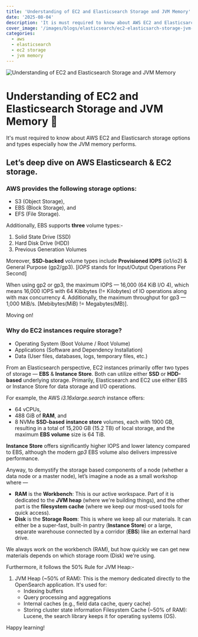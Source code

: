 ```yaml
---
title: 'Understanding of EC2 and Elasticsearch Storage and JVM Memory'
date: '2025-08-04'
description: 'It is must required to know about AWS EC2 and Elasticsarch storage options and types especially how the JVM memory performs.'
cover_image: '/images/blogs/elasticsearch/ec2-elasticsarch-storage-jvm-memory.webp'
categories:
  - aws
  - elasticsearch
  - ec2 storage
  - jvm memory
---
```


![Understanding of EC2 and Elasticsearch Storage and JVM Memory](/images/blogs/elasticsearch/ec2-elasticsarch-storage-jvm-memory.webp 'Understanding of EC2 and Elasticsearch Storage and JVM Memory')

# Understanding of EC2 and Elasticsearch Storage and JVM Memory 🧠

It's must required to know about AWS EC2 and Elasticsarch storage options and types especially how the JVM memory performs.


## Let’s deep dive on AWS Elasticsearch & EC2 storage.

### AWS provides the following storage options:
* S3 (Object Storage),
* EBS (Block Storage), and
* EFS (File Storage).

Additionally, EBS supports **three** volume types:-
1. Solid State Drive (SSD)
2. Hard Disk Drive (HDD)
3. Previous Generation Volumes

Moreover, **SSD-backed** volume types include **Provisioned IOPS** (io1/io2) & General Purpose (gp2/gp3). [*IOPS* stands for Input/Output Operations Per Second]

When using gp2 or gp3, the maximum IOPS — 16,000 (64 KiB I/O 4), which means 16,000 IOPS with 64 Kibibytes (!= Kilobytes) of IO operations along with max concurrency 4.
Additionally, the maximum throughput for gp3 — 1,000 MiB/s. [Mebibytes(MiB) != Megabytes(MB)].

Moving on!

### Why do EC2 instances require storage?
* Operating System (Boot Volume / Root Volume)
* Applications (Software and Dependency Installation)
* Data (User files, databases, logs, temporary files, etc.)

From an Elasticsearch perspective,
EC2 instances primarily offer two types of storage — **EBS** & **Instance Store**. Both can utilize either **SSD** or **HDD-based** underlying storage.
Primarily, Elasticsearch and EC2 use either EBS or Instance Store for data storage and I/O operations.

For example, the AWS *i3.16xlarge.search* instance offers:
* 64 vCPUs, 
* 488 GiB of **RAM**, and 
* 8 NVMe **SSD-based** **instance store** volumes, each with 1900 GB, resulting in a total of 15,200 GB (15.2 TB) of local storage, and the maximum **EBS volume** size is 64 TiB.

**Instance Store** offers significantly higher IOPS and lower latency compared to EBS, although the modern *gp3* EBS volume also delivers impressive performance.

Anyway, to demystify the storage based components of a node (whether a data node or a master node), let’s imagine a node as a small workshop where —
* **RAM** is the **Workbench**: This is our active workspace. Part of it is dedicated to the **JVM heap** (where we're building things), and the other part is the **filesystem cache** (where we keep our most-used tools for quick access).
* **Disk** is the **Storage Room**: This is where we keep all our materials. It can either be a super-fast, built-in pantry (**Instance Store**) or a large, separate warehouse connected by a corridor (**EBS**) like an external hard drive.

We always work on the workbench (RAM), but how quickly we can get new materials depends on which storage room (Disk) we're using.

Furthermore, it follows the 50% Rule for JVM Heap:-
1. JVM Heap (~50% of RAM): This is the memory dedicated directly to the OpenSearch application. It's used for:
    * Indexing buffers
    * Query processing and aggregations
    * Internal caches (e.g., field data cache, query cache)
    * Storing cluster state information
Filesystem Cache (~50% of RAM): Lucene, the search library keeps it for operating systems (OS).

Happy learning!
